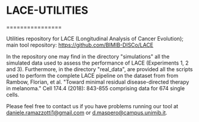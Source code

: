 # LACE-UTILITIES
================

Utilities repository for LACE (Longitudinal Analysis of Cancer Evolution); main tool repository: https://github.com/BIMIB-DISCo/LACE 

In the repository one may find in the directory "simulations" all the simulated data used to assess the performance of LACE (Experiments 1, 2 and 3). Furthermore, in the directory "real_data", are provided all the scripts used to perform the complete LACE pipeline on the dataset from from Rambow, Florian, et al. "Toward minimal residual disease-directed therapy in melanoma." Cell 174.4 (2018): 843-855 comprising data for 674 single cells. 

Please feel free to contact us if you have problems running our tool at daniele.ramazzotti1@gmail.com or d.maspero@campus.unimib.it. 
